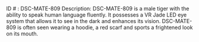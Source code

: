 ID # : DSC-MATE-809
Description: DSC-MATE-809 is a male tiger with the ability to speak human language fluently. It possesses a VR Jade LED eye system that allows it to see in the dark and enhances its vision. DSC-MATE-809 is often seen wearing a hoodie, a red scarf and sports a frightened look on its mouth. 